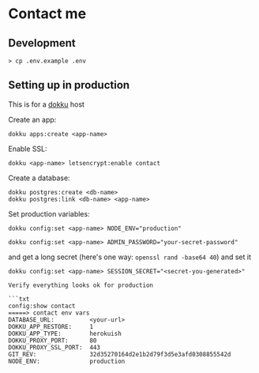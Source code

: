 # Contact me

## Development

```
> cp .env.example .env
```

## Setting up in production

This is for a [dokku](https://dokku.com/) host

Create an app:

```
dokku apps:create <app-name>
```

Enable SSL:

```
dokku <app-name> letsencrypt:enable contact
```

Create a database:

```
dokku postgres:create <db-name>
dokku postgres:link <db-name> <app-name>
````

Set production variables:

```
dokku config:set <app-name> NODE_ENV="production"
```

```
dokku config:set <app-name> ADMIN_PASSWORD="your-secret-password"
```

and get a long secret (here's one way: `openssl rand -base64 40`) and set it

```
dokku config:set <app-name> SESSION_SECRET="<secret-you-generated>"

Verify everything looks ok for production

```txt
config:show contact
=====> contact env vars
DATABASE_URL:          <your-url>
DOKKU_APP_RESTORE:     1
DOKKU_APP_TYPE:        herokuish
DOKKU_PROXY_PORT:      80
DOKKU_PROXY_SSL_PORT:  443
GIT_REV:               32d35270164d2e1b2d79f3d5e3afd0308855542d
NODE_ENV:              production
```
